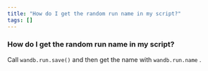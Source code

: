 ```yaml
---
title: "How do I get the random run name in my script?"
tags: []
---
```


### How do I get the random run name in my script?
Call `wandb.run.save()` and then get the name with `wandb.run.name` .
